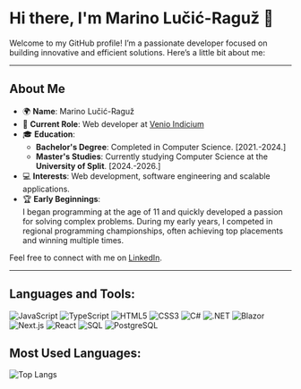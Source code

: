 # Hi there, I'm Marino Lučić-Raguž 👋

Welcome to my GitHub profile! I’m a passionate developer focused on building innovative and efficient solutions. Here’s a little bit about me:

---

## About Me

- 🌍 **Name**: Marino Lučić-Raguž  
- 💼 **Current Role**: Web developer at [Venio Indicium](https://venio.hr/)  
- 🎓 **Education**:  
  - **Bachelor's Degree**: Completed in Computer Science. [2021.-2024.]
  - **Master's Studies**: Currently studying Computer Science at the **University of Split**. [2024.-2026.]
- 💻 **Interests**: Web development, software engineering and scalable applications.  
- 🏆 **Early Beginnings**:  
  I began programming at the age of 11 and quickly developed a passion for solving complex problems. During my early years, I competed in regional programming championships, often achieving top placements and winning multiple times.


Feel free to connect with me on [LinkedIn](https://www.linkedin.com/in/marino-lu%C4%8Di%C4%87-ragu%C5%BE-9a6ab3278/).

---

## Languages and Tools:

![JavaScript](https://img.shields.io/badge/-JavaScript-F7DF1E?style=flat-square&logo=javascript&logoColor=black)
![TypeScript](https://img.shields.io/badge/-TypeScript-007ACC?style=flat-square&logo=typescript&logoColor=white)
![HTML5](https://img.shields.io/badge/-HTML5-E34F26?style=flat-square&logo=html5&logoColor=white)
![CSS3](https://img.shields.io/badge/-CSS3-1572B6?style=flat-square&logo=css3&logoColor=white)
![C#](https://img.shields.io/badge/-C%23-239120?style=flat-square&logo=c-sharp&logoColor=white)
![.NET](https://img.shields.io/badge/-.NET-512BD4?style=flat-square&logo=dot-net&logoColor=white)
![Blazor](https://img.shields.io/badge/-Blazor-512BD4?style=flat-square&logo=blazor&logoColor=white)
![Next.js](https://img.shields.io/badge/-Next.js-000000?style=flat-square&logo=nextdotjs&logoColor=white)
![React](https://img.shields.io/badge/-React-61DAFB?style=flat-square&logo=react&logoColor=black)
![SQL](https://img.shields.io/badge/-SQL-4479A1?style=flat-square&logo=sql&logoColor=white)
![PostgreSQL](https://img.shields.io/badge/-PostgreSQL-336791?style=flat-square&logo=postgresql&logoColor=white)


## Most Used Languages:

![Top Langs](https://github-readme-stats.vercel.app/api/top-langs/?username=MarinoLucicRaguz&layout=compact&theme=radical)
